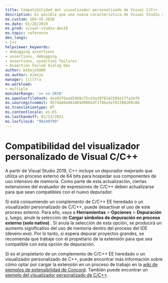 ```yaml
---
title: Compatibilidad del visualizador personalizado de Visual C/C++
description: Es posible que una nueva característica de Visual Studio 2019 no sea compatible con los complementos del evaluador de expresiones de C/C++ heredados ni con los visualizadores personalizados. Consulta este artículo para obtener más información.
ms.custom: SEO-VS-2020
ms.date: 01/28/2019
ms.prod: visual-studio-dev16
ms.topic: reference
dev_langs:
- C++
helpviewer_keywords:
- debugging assertions
- assertions, debugging
- assertions, assertion failures
- Assertion Failed dialog box
author: mikejo5000
ms.author: mikejo
manager: jillfra
ms.workload:
- multiple
monikerRange: '>= vs-2019'
ms.openlocfilehash: dea92f6aad54b8c75c43a1078142595e17fa2ef6
ms.sourcegitcommit: 957da60a881469d9001df1f4ba3ef01388109c86
ms.translationtype: HT
ms.contentlocale: es-ES
ms.lasthandoff: 01/13/2021
ms.locfileid: "98149799"
---
```

# <a name="visual-cc-custom-visualizer-compatibility"></a>Compatibilidad del visualizador personalizado de Visual C/C++

A partir de Visual Studio 2019, C++ incluye un depurador mejorado que utiliza un proceso externo de 64 bits para hospedar sus componentes de uso intensivo de memoria. Como parte de esta actualización, ciertas extensiones del evaluador de expresiones de C/C++ deben actualizarse para que sean compatibles con el nuevo depurador.

Si está consumiendo un complemento de C/C++ EE heredado o un visualizador personalizado de C/C++, puede desactivar el uso de este proceso externo. Para ello, vaya a **Herramientas** > **Opciones** > **Depuración** y, luego, anule la selección de **Cargar símbolos de depuración en proceso externo (solo nativo)** . Si anula la selección de esta opción, se producirá un aumento significativo del uso de memoria dentro del proceso del IDE (devenv.exe). Por lo tanto, si espera depurar proyectos grandes, se recomienda que trabaje con el propietario de la extensión para que sea compatible con esta opción de depuración.

Si es el propietario de un complemento de C/C++ EE heredado o un visualizador personalizado de C++, puede encontrar más información sobre cómo optar por cargar la extensión en un proceso de trabajo en la [wiki de ejemplos de extensibilidad de Concord](https://github.com/Microsoft/ConcordExtensibilitySamples/wiki/Worker-Process-Remoting). También puede encontrar un [ejemplo del visualizador personalizado de C/C++](https://github.com/Microsoft/ConcordExtensibilitySamples/tree/master/CppCustomVisualizer).